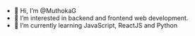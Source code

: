- 👋 Hi, I’m @MuthokaG
- 👀 I’m interested in backend and frontend web development.
- 🌱 I’m currently learning JavaScript, ReactJS and Python
<!---
MuthokaG/MuthokaG is a ✨ special ✨ repository because its `README.md` (this file) appears on your GitHub profile.
You can click the Preview link to take a look at your changes.
--->
